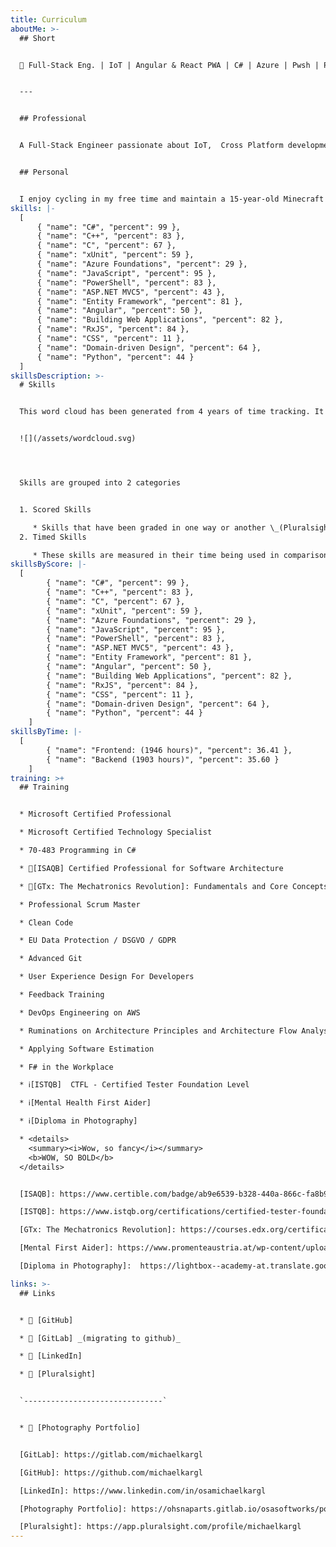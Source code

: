```yaml
---
title: Curriculum
aboutMe: >-
  ## Short


  🤖 Full-Stack Eng. | IoT | Angular & React PWA | C# | Azure | Pwsh | Passionate about Testing & Quality


  ---


  ## Professional


  A Full-Stack Engineer passionate about IoT,  Cross Platform development, system automation, architecture and code quality. My main stacks are .NET / Angular & React / Azure


  ## Personal


  I enjoy cycling in my free time and maintain a 15-year-old Minecraft family server where I like to experiment with electrical circuitry. In  recent years I’ve been dabbling in embedded development but also become passionate about progressive web apps (PWAs) and developing offline tools for personal use with React and Lit. I have a keen interest in anything related to PowerShell and F#. Non-nerdy hobbies include pen-paling and practicing CrossFit 🏋️
skills: |-
  [
      { "name": "C#", "percent": 99 },
      { "name": "C++", "percent": 83 },
      { "name": "C", "percent": 67 },
      { "name": "xUnit", "percent": 59 },
      { "name": "Azure Foundations", "percent": 29 },
      { "name": "JavaScript", "percent": 95 },
      { "name": "PowerShell", "percent": 83 },
      { "name": "ASP.NET MVC5", "percent": 43 },
      { "name": "Entity Framework", "percent": 81 },
      { "name": "Angular", "percent": 50 },
      { "name": "Building Web Applications", "percent": 82 },
      { "name": "RxJS", "percent": 84 },
      { "name": "CSS", "percent": 11 },
      { "name": "Domain-driven Design", "percent": 64 },
      { "name": "Python", "percent": 44 }
  ]
skillsDescription: >-
  # Skills


  This word cloud has been generated from 4 years of time tracking. It should give a good overview on the average skill set used over time.


  ![](/assets/wordcloud.svg)




  Skills are grouped into 2 categories


  1. Scored Skills

     * Skills that have been graded in one way or another \_(Pluralsight Skill IQ, Certification Scores, School grades...)\_
  2. Timed Skills

     * These skills are measured in their time being used in comparison to their sum \_(used Backend/Frontend 50%/50%)\_
skillsByScore: |-
  [
        { "name": "C#", "percent": 99 },
        { "name": "C++", "percent": 83 },
        { "name": "C", "percent": 67 },
        { "name": "xUnit", "percent": 59 },
        { "name": "Azure Foundations", "percent": 29 },
        { "name": "JavaScript", "percent": 95 },
        { "name": "PowerShell", "percent": 83 },
        { "name": "ASP.NET MVC5", "percent": 43 },
        { "name": "Entity Framework", "percent": 81 },
        { "name": "Angular", "percent": 50 },
        { "name": "Building Web Applications", "percent": 82 },
        { "name": "RxJS", "percent": 84 },
        { "name": "CSS", "percent": 11 },
        { "name": "Domain-driven Design", "percent": 64 },
        { "name": "Python", "percent": 44 }
    ]
skillsByTime: |-
  [
        { "name": "Frontend: (1946 hours)", "percent": 36.41 },
        { "name": "Backend (1903 hours)", "percent": 35.60 }
    ]
training: >+
  ## Training


  * Microsoft Certified Professional

  * Microsoft Certified Technology Specialist

  * 70-483 Programming in C#

  * 📃[ISAQB] Certified Professional for Software Architecture

  * 📃[GTx: The Mechatronics Revolution]: Fundamentals and Core Concepts

  * Professional Scrum Master

  * Clean Code

  * EU Data Protection / DSGVO / GDPR

  * Advanced Git

  * User Experience Design For Developers

  * Feedback Training

  * DevOps Engineering on AWS

  * Ruminations on Architecture Principles and Architecture Flow Analysis

  * Applying Software Estimation

  * F# in the Workplace

  * ℹ️[ISTQB]  CTFL - Certified Tester Foundation Level

  * ℹ️[Mental Health First Aider]

  * ℹ️[Diploma in Photography]

  * <details>
    <summary><i>Wow, so fancy</i></summary>
    <b>WOW, SO BOLD</b>
  </details>


  [ISAQB]: https://www.certible.com/badge/ab9e6539-b328-440a-866c-fa8b9d6460b0/

  [ISTQB]: https://www.istqb.org/certifications/certified-tester-foundation-level-ctfl-v4-0/

  [GTx: The Mechatronics Revolution]: https://courses.edx.org/certificates/5532133fb88b4b30933bc636ce8dfed4

  [Mental First Aider]: https://www.promenteaustria.at/wp-content/uploads/2024/08/2022_brochureEnglish__EHFDS_promenteAustria_doppelseitenansicht_web.pdf

  [Diploma in Photography]:  https://lightbox--academy-at.translate.goog/f-fotografie-ausbildung-wien-diplom/?_x_tr_sl=de&_x_tr_tl=en&_x_tr_hl=de&_x_tr_pto=wapp

links: >-
  ## Links


  * 🔗 [GitHub]

  * 🔗 [GitLab] _(migrating to github)_

  * 🔗 [LinkedIn]

  * 🔗 [Pluralsight]


  `-------------------------------`


  * 🔗 [Photography Portfolio]


  [GitLab]: https://gitlab.com/michaelkargl

  [GitHub]: https://github.com/michaelkargl

  [LinkedIn]: https://www.linkedin.com/in/osamichaelkargl

  [Photography Portfolio]: https://ohsnaparts.gitlab.io/osasoftworks/portfolio/osaportfolio/

  [Pluralsight]: https://app.pluralsight.com/profile/michaelkargl
---
```

